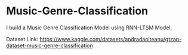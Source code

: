 # Music-Genre-Classification
I build a Music Genre Classification Model using RNN-LTSM Model.

Dataset Link: https://www.kaggle.com/datasets/andradaolteanu/gtzan-dataset-music-genre-classification
